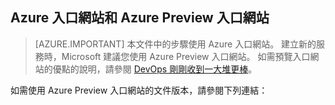 ## Azure 入口網站和 Azure Preview 入口網站

> [AZURE.IMPORTANT] 本文件中的步驟使用 Azure 入口網站。 建立新的服務時，Microsoft 建議您使用 Azure Preview 入口網站。 如需預覽入口網站的優點的說明，請參閱 [DevOps 剛剛收到一大堆更棒](http://azure.microsoft.com/overview/preview-portal/)。 

如需使用 Azure Preview 入口網站的文件版本，請參閱下列連結：




